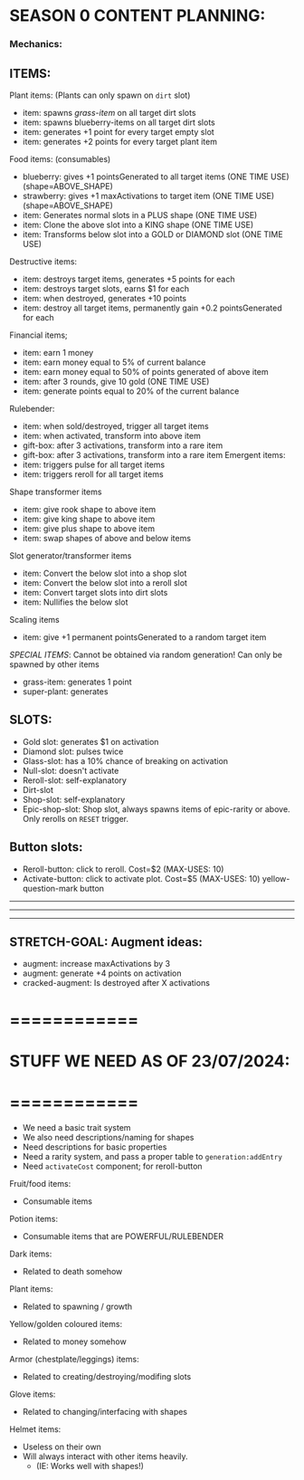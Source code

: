 
# SEASON 0 CONTENT PLANNING:



### Mechanics:

## ITEMS:
Plant items: (Plants can only spawn on `dirt` slot)
- item: spawns *grass-item* on all target dirt slots
- item: spawns blueberry-items on all target dirt slots
- item: generates +1 point for every target empty slot
- item: generates +2 points for every target plant item

Food items: (consumables)
- blueberry: gives +1 pointsGenerated to all target items (ONE TIME USE)  (shape=ABOVE_SHAPE)
- strawberry: gives +1 maxActivations to target item (ONE TIME USE)  (shape=ABOVE_SHAPE)
- item: Generates normal slots in a PLUS shape (ONE TIME USE)
- item: Clone the above slot into a KING shape (ONE TIME USE)
- item: Transforms below slot into a GOLD or DIAMOND slot (ONE TIME USE)

Destructive items:
- item: destroys target items, generates +5 points for each
- item: destroys target slots, earns $1 for each
- item: when destroyed, generates +10 points
- item: destroy all target items, permanently gain +0.2 pointsGenerated for each

Financial items; 
- item: earn 1 money
- item: earn money equal to 5% of current balance
- item: earn money equal to 50% of points generated of above item
- item: after 3 rounds, give 10 gold (ONE TIME USE)
- item: generate points equal to 20% of the current balance

Rulebender:
- item: when sold/destroyed, trigger all target items
- item: when activated, transform into above item
- gift-box: after 3 activations, transform into a rare item
- gift-box: after 3 activations, transform into a rare item
Emergent items:
- item: triggers pulse for all target items
- item: triggers reroll for all target items

Shape transformer items
- item: give rook shape to above item
- item: give king shape to above item
- item: give plus shape to above item
- item: swap shapes of above and below items

Slot generator/transformer items
- item: Convert the below slot into a shop slot
- item: Convert the below slot into a reroll slot
- item: Convert target slots into dirt slots
- item: Nullifies the below slot

Scaling items
- item: give +1 permanent pointsGenerated to a random target item

*SPECIAL ITEMS*: Cannot be obtained via random generation! Can only be spawned by other items
- grass-item: generates 1 point
- super-plant: generates 


## SLOTS:
- Gold slot: generates $1 on activation
- Diamond slot: pulses twice
- Glass-slot: has a 10% chance of breaking on activation
- Null-slot: doesn't activate
- Reroll-slot: self-explanatory
- Dirt-slot
- Shop-slot: self-explanatory
- Epic-shop-slot: Shop slot, always spawns items of epic-rarity or above. Only rerolls on `RESET` trigger.

## Button slots:
- Reroll-button: click to reroll. Cost=$2  (MAX-USES: 10)
- Activate-button: click to activate plot. Cost=$5  (MAX-USES: 10) yellow-question-mark button


-------------
-------------
-------------

## STRETCH-GOAL: Augment ideas:
- augment: increase maxActivations by 3
- augment: generate +4 points on activation
- cracked-augment: Is destroyed after X activations





# ============
# STUFF WE NEED AS OF 23/07/2024:
# ============
- We need a basic trait system
- We also need descriptions/naming for shapes
- Need descriptions for basic properties
- Need a rarity system, and pass a proper table to `generation:addEntry`
- Need `activateCost` component; for reroll-button














Fruit/food items: 
- Consumable items

Potion items:
- Consumable items that are POWERFUL/RULEBENDER

Dark items:
- Related to death somehow

Plant items:
- Related to spawning / growth

Yellow/golden coloured items:
- Related to money somehow

Armor (chestplate/leggings) items:
- Related to creating/destroying/modifing slots

Glove items:
- Related to changing/interfacing with shapes

Helmet items:
- Useless on their own
- Will always interact with other items heavily.
    - (IE: Works well with shapes!)


